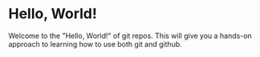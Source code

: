 # Hello, World!

Welcome to the "Hello, World!" of git repos. This will give you a
hands-on approach to learning how to use both git and github.
